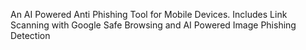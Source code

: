 An AI Powered Anti Phishing Tool for Mobile Devices. Includes Link Scanning with Google Safe Browsing and AI Powered Image Phishing Detection
